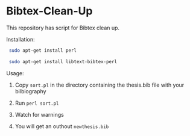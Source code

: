 # Bibtex-Clean-Up
This repository has script for Bibtex clean up.

Installation:
```sh
 sudo apt-get install perl
 
 sudo apt-get install libtext-bibtex-perl
```
Usage:

1. Copy `sort.pl` in the directory containing the thesis.bib file with your bilbiography
 
2. Run `perl sort.pl`

3. Watch for warnings

4. You will get an outhout `newthesis.bib`
